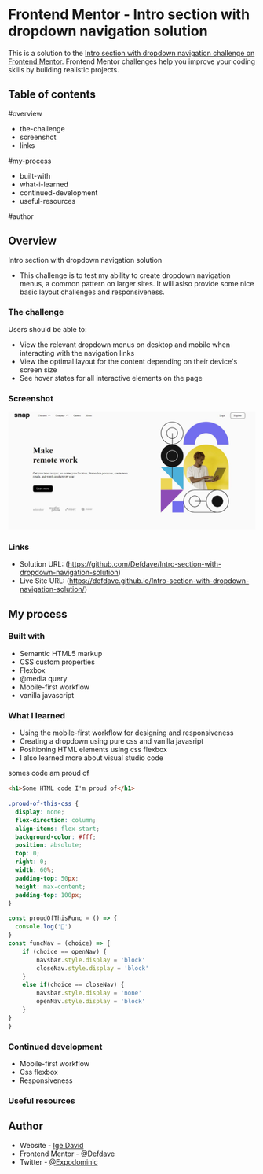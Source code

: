 # Frontend Mentor - Intro section with dropdown navigation solution

This is a solution to the [Intro section with dropdown navigation challenge on Frontend Mentor](https://www.frontendmentor.io/challenges/intro-section-with-dropdown-navigation-ryaPetHE5). Frontend Mentor challenges help you improve your coding skills by building realistic projects. 

## Table of contents

 #overview
  - the-challenge
  - screenshot
  - links
 
 #my-process
  - built-with
  - what-i-learned
  - continued-development
  - useful-resources
 
 #author

## Overview
Intro section with dropdown navigation solution 

- This challenge is to test my ability to create dropdown navigation menus, a common pattern on larger sites. It will aslso provide some nice basic layout challenges and responsiveness.

### The challenge

Users should be able to:

- View the relevant dropdown menus on desktop and mobile when interacting with the navigation links
- View the optimal layout for the content depending on their device's screen size
- See hover states for all interactive elements on the page

### Screenshot

![](screenshot/Intro-section-with-dropdown-navigation-screenshot.jpg)

### Links

- Solution URL: (https://github.com/Defdave/Intro-section-with-dropdown-navigation-solution)
- Live Site URL: (https://defdave.github.io/Intro-section-with-dropdown-navigation-solution/)

## My process

### Built with

- Semantic HTML5 markup
- CSS custom properties
- Flexbox
- @media query
- Mobile-first workflow
- vanilla javascript

### What I learned

 - Using the mobile-first workflow for designing and responsiveness
 - Creating a dropdown using pure css and vanilla javasript
 - Positioning HTML elements using css flexbox
 - I also learned more about visual studio code

somes code am proud of

```html
<h1>Some HTML code I'm proud of</h1>
```
```css
.proud-of-this-css {
  display: none;
  flex-direction: column;
  align-items: flex-start;
  background-color: #fff;
  position: absolute;
  top: 0;
  right: 0;
  width: 60%;
  padding-top: 50px;
  height: max-content;
  padding-top: 100px;
}
```
```js
const proudOfThisFunc = () => {
  console.log('🎉')
}
const funcNav = (choice) => {
    if (choice == openNav) {
        navsbar.style.display = 'block'
        closeNav.style.display = 'block'
    }
    else if(choice == closeNav) {
        navsbar.style.display = 'none'
        openNav.style.display = 'block'
    }
}
}
```

### Continued development

- Mobile-first workflow
- Css flexbox
- Responsiveness

### Useful resources


## Author

- Website - [Ige David](https://www.your-site.com)
- Frontend Mentor - [@Defdave](https://www.frontendmentor.io/profile/Defdave)
- Twitter - [@Expodominic](https://www.twitter.com/Expodominic)

